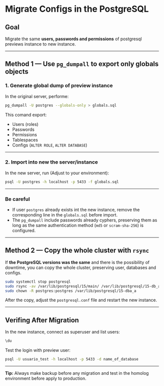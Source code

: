 # Migrate Configs in the PostgreSQL

## Goal
Migrate the same **users, passwords and permissions** of postgresql previews instance to new instance.

---

## Method 1 — Use `pg_dumpall`  to export only globals objects

### 1. Generate global dump of preview instance
In the original server, performe:
```bash
pg_dumpall -U postgres --globals-only > globals.sql
```
This comand export:
- Users (roles)
- Passwords
- Permissions
- Tablespaces
- Configs (`ALTER ROLE`, `ALTER DATABASE`)

---

### 2. Import into new the server/instance
In the new server, run (Adjust to your environment):
```bash
psql -U postgres -h localhost -p 5433 -f globals.sql
```

---

### Be careful
- If user `postgres`  already exists int the new instance, remove the corresponding line in the `globals.sql` before import.
- The `pg_dumpall` include passwords already cyphers,  preserving them as long as the same authentication method (`md5` or `scram-sha-256`) is configured.

---

## Method 2 — Copy the whole cluster with `rsync`

If **the PostgreSQL versions was the same** and there is the possibility of downtime, you can copy the whole cluster, preserving user, databases and configs.

```bash
sudo systemctl stop postgresql
sudo rsync -av /var/lib/postgresql/15/main/ /var/lib/postgresql/15-db_a/
sudo chown -R postgres:postgres /var/lib/postgresql/15-dba_a
```

After the copy, adjust the `postgresql.conf` file and restart the new instance.

---

## Verifing After Migration
In the new instance, connect as superuser and list users:
```sql
\du
```

Test the login with preview user:
```bash
psql -U usuario_test -h localhost -p 5433 -d name_of_database
```

---
**Tip:** Always make backup before any migration and test in the homolog environment before apply to production.
